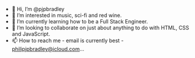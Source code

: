 - 👋 Hi, I’m @pjpbradley
- 👀 I’m interested in music, sci-fi and red wine.
- 🌱 I’m currently learning how to be a Full Stack Engineer.
- 💞️ I’m looking to collaborate on just about anything to do with HTML, CSS and JavaScript.
- 📫 How to reach me - email is currently best - philipjpbradley@icloud.com...

<!---
pjpbradley/pjpbradley is a ✨ special ✨ repository because its `README.md` (this file) appears on your GitHub profile.
You can click the Preview link to take a look at your changes.
--->
